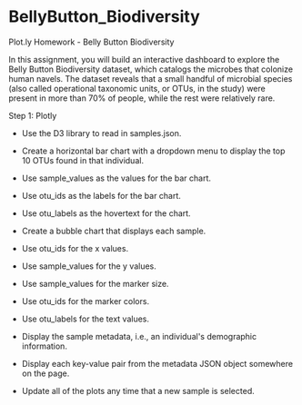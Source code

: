 # BellyButton_Biodiversity

Plot.ly Homework - Belly Button Biodiversity

In this assignment, you will build an interactive dashboard to explore the Belly Button Biodiversity dataset, which catalogs the microbes that colonize human navels.
The dataset reveals that a small handful of microbial species (also called operational taxonomic units, or OTUs, in the study) were present in more than 70% of people, while the rest were relatively rare.

Step 1: Plotly


- Use the D3 library to read in samples.json.


- Create a horizontal bar chart with a dropdown menu to display the top 10 OTUs found in that individual.




- Use sample_values as the values for the bar chart.


- Use otu_ids as the labels for the bar chart.


- Use otu_labels as the hovertext for the chart.




- Create a bubble chart that displays each sample.



- Use otu_ids for the x values.


- Use sample_values for the y values.


- Use sample_values for the marker size.


- Use otu_ids for the marker colors.


- Use otu_labels for the text values.





- Display the sample metadata, i.e., an individual's demographic information.


- Display each key-value pair from the metadata JSON object somewhere on the page.




- Update all of the plots any time that a new sample is selected.
